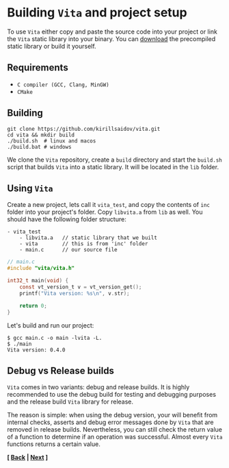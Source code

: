 # Building `Vita` and project setup
To use `Vita` either copy and paste the source code into your project or link the `Vita` static library into your binary. You can [download](https://github.com/kirillsaidov/vita/releases) the precompiled static library or build it yourself.

## Requirements
* `C compiler (GCC, Clang, MinGW)`
* `CMake`

## Building
```
git clone https://github.com/kirillsaidov/vita.git
cd vita && mkdir build
./build.sh  # linux and macos
./build.bat # windows
```
We clone the `Vita` repository, create a `build` directory and start the `build.sh` script that builds `Vita` into a static library. It will be located in the `lib` folder.

## Using `Vita`
Create a new project, lets call it `vita_test`, and copy the contents of `inc` folder into your project's folder. Copy `libvita.a` from `lib` as well. You should have the following folder structure:

```
- vita_test
    - libvita.a   // static library that we built
    - vita        // this is from 'inc' folder
    - main.c      // our source file
```

```c
// main.c
#include "vita/vita.h"

int32_t main(void) {
    const vt_version_t v = vt_version_get();
    printf("Vita version: %s\n", v.str);

    return 0;
}
```

Let's build and run our project:
```
$ gcc main.c -o main -lvita -L.
$ ./main
Vita version: 0.4.0
```

## Debug vs Release builds
`Vita` comes in two variants: debug and release builds. It is highly recommended to use the debug build for testing and debugging purposes and the release build `Vita` library for release.

The reason is simple: when using the debug version, your will benefit from internal checks, asserts and debug error messages done by `Vita` that are removed in release builds. Nevertheless, you can still check the return value of a function to determine if an operation was successful. Almost every `Vita` functions returns a certain value.

**[ [Back](VITA.md) | [Next](page2.md) ]**
